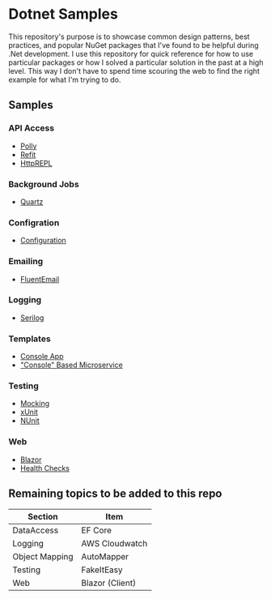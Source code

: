 # Dotnet Samples

This repository's purpose is to showcase common design patterns, best practices, and popular NuGet packages that I've found to be helpful during .Net development. I use this repository for quick reference for how to use particular packages or how I solved a particular solution in the past at a high level. This way I don't have to spend time scouring the web to find the right example for what I'm trying to do.

## Samples

### API Access

* [Polly](APIAccess/Polly/)
* [Refit](APIAccess/Refit/)
* [HttpREPL](APIAccess/HttpREPL/)

### Background Jobs

* [Quartz](BackgroundJobs/QuartzExample.Web/)

### Configration

* [Configuration](Configuration/)

### Emailing

* [FluentEmail](Emailing/FluentEmail.Web/)

### Logging

* [Serilog](Logging/SerilogExample/)

### Templates

* [Console App](Templates/ConsoleApp/)
* ["Console" Based Microservice](Templates/ConsoleApp-Microservice/)

### Testing

* [Mocking](Testing/Mocking/)
* [xUnit](Testing/xUnit/)
* [NUnit](Testing/NUnit/)

### Web

* [Blazor](Web/Blazor/)
* [Health Checks](Web/HealthEndpoints/)

## Remaining topics to be added to this repo

| Section        | Item            |
| -------------- | --------------- |
| DataAccess     | EF Core         |
| Logging        | AWS Cloudwatch  |
| Object Mapping | AutoMapper      |
| Testing        | FakeItEasy      |
| Web            | Blazor (Client) |
